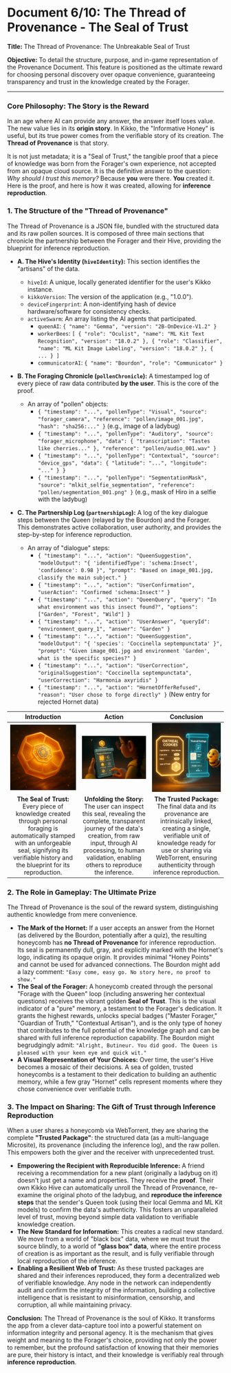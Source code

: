# Document 6/10: The Thread of Provenance - The Seal of Trust

**Title:** The Thread of Provenance: The Unbreakable Seal of Trust

**Objective:** To detail the structure, purpose, and in-game representation of the Provenance Document. This feature is positioned as the ultimate reward for choosing personal discovery over opaque convenience, guaranteeing transparency and trust in the knowledge created by the Forager.

---

### **Core Philosophy: The Story is the Reward**

In an age where AI can provide any answer, the answer itself loses value. The new value lies in its **origin story**. In Kikko, the "Informative Honey" is useful, but its true power comes from the verifiable story of its creation. The **Thread of Provenance** is that story.

It is not just metadata; it is a "Seal of Trust," the tangible proof that a piece of knowledge was born from the Forager's own experience, not accepted from an opaque cloud source. It is the definitive answer to the question: *Why should I trust this memory?* Because **you** were there. **You** created it. Here is the proof, and here is how it was created, allowing for **inference reproduction**.

### **1. The Structure of the "Thread of Provenance"**

The Thread of Provenance is a JSON file, bundled with the structured data and its raw pollen sources. It is composed of three main sections that chronicle the partnership between the Forager and their Hive, providing the blueprint for inference reproduction.

*   **A. The Hive's Identity (`hiveIdentity`):** This section identifies the "artisans" of the data.
    *   `hiveId`: A unique, locally generated identifier for the user's Kikko instance.
    *   `kikkoVersion`: The version of the application (e.g., "1.0.0").
    *   `deviceFingerprint`: A non-identifying hash of device hardware/software for consistency checks.
    *   `activeSwarm`: An array listing the AI agents that participated.
        *   `queenAI`: `{ "name": "Gemma", "version": "2B-OnDevice-V1.2" }`
        *   `workerBees`: `[ { "role": "Oculist", "name": "ML Kit Text Recognition", "version": "18.0.2" }, { "role": "Classifier", "name": "ML Kit Image Labeling", "version": "18.0.2" }, { ... } ]`
        *   `communicatorAI`: `{ "name": "Bourdon", "role": "Communicator" }`

*   **B. The Foraging Chronicle (`pollenChronicle`):** A timestamped log of every piece of raw data contributed **by the user**. This is the core of the proof.
    *   An array of "pollen" objects:
        *   `{ "timestamp": "...", "pollenType": "Visual", "source": "forager_camera", "reference": "pollen/image_001.jpg", "hash": "sha256:..." }` (e.g., image of a ladybug)
        *   `{ "timestamp": "...", "pollenType": "Auditory", "source": "forager_microphone", "data": { "transcription": "Tastes like cherries..." }, "reference": "pollen/audio_001.wav" }`
        *   `{ "timestamp": "...", "pollenType": "Contextual", "source": "device_gps", "data": { "latitude": "...", "longitude": "..." } }`
        *   `{ "timestamp": "...", "pollenType": "SegmentationMask", "source": "mlkit_selfie_segmentation", "reference": "pollen/segmentation_001.png" }` (e.g., mask of Hiro in a selfie with the ladybug)

*   **C. The Partnership Log (`partnershipLog`):** A log of the key dialogue steps between the Queen (relayed by the Bourdon) and the Forager. This demonstrates active collaboration, user authority, and provides the step-by-step for inference reproduction.
    *   An array of "dialogue" steps:
        *   `{ "timestamp": "...", "action": "QueenSuggestion", "modelOutput": "{ 'identifiedType': 'schema:Insect', 'confidence': 0.98 }", "prompt": "Based on image_001.jpg, classify the main subject." }`
        *   `{ "timestamp": "...", "action": "UserConfirmation", "userAction": "Confirmed 'schema:Insect'" }`
        *   `{ "timestamp": "...", "action": "QueenQuery", "query": "In what environment was this insect found?", "options": ["Garden", "Forest", "Wild"] }`
        *   `{ "timestamp": "...", "action": "UserAnswer", "queryId": "environment_query_1", "answer": "Garden" }`
        *   `{ "timestamp": "...", "action": "QueenSuggestion", "modelOutput": "{ 'species': 'Coccinella septempunctata' }", "prompt": "Given image_001.jpg and environment 'Garden', what is the specific species?" }`
        *   `{ "timestamp": "...", "action": "UserCorrection", "originalSuggestion": "Coccinella septempunctata", "userCorrection": "Harmonia axyridis" }`
        *   `{ "timestamp": "...", "action": "HornetOfferRefused", "reason": "User chose to forge directly" }` (New entry for rejected Hornet data)

| Introduction | Action | Conclusion |
| :---: | :---: | :---: |
| <img src="../illustrations/prov_intro_v2.png" alt="Cinematic 3D render, animation movie style. A completed, glowing honeycomb cell is presented (e.g., about the ladybug). A small, intricate hexagonal seal made of golden wax is forming on its surface, pulsating with inner light, symbolizing perfect provenance."> | <img src="../illustrations/prov_action_v2.png" alt="Cinematic 3D render, animation movie style. A child's finger (Hiro's) touches the glowing wax seal. It elegantly unfolds into a holographic, luminous scroll (emakimono), revealing a beautiful infographic of the data's journey from raw pollen to refined honey, detailing each AI process and user interaction, providing the blueprint for inference reproduction."> | <img src="../illustrations/prov_conclusion_v2.png" alt="Cinematic 3D render, animation movie style. The final structured data (the 'honey' as a Microsite) is shown next to its complete, verified Thread of Provenance scroll. Both are bundled together as a single, glowing, shareable 'Trusted Package' of knowledge, ready for WebTorrent transfer and local verification via inference reproduction. The Bourdon hovers nearby, looking proud."> |
| **The Seal of Trust:** Every piece of knowledge created through personal foraging is automatically stamped with an unforgeable seal, signifying its verifiable history and the blueprint for its reproduction. | **Unfolding the Story:** The user can inspect this seal, revealing the complete, transparent journey of the data's creation, from raw input, through AI processing, to human validation, enabling others to reproduce the inference. | **The Trusted Package:** The final data and its provenance are intrinsically linked, creating a single, verifiable unit of knowledge ready for use or sharing via WebTorrent, ensuring authenticity through inference reproduction. |

### **2. The Role in Gameplay: The Ultimate Prize**

The Thread of Provenance is the soul of the reward system, distinguishing authentic knowledge from mere convenience.

*   **The Mark of the Hornet:** If a user accepts an answer from the Hornet (as delivered by the Bourdon, potentially after a quiz), the resulting honeycomb has **no Thread of Provenance** for inference reproduction. Its seal is permanently dull, gray, and explicitly marked with the Hornet's logo, indicating its opaque origin. It provides minimal "Honey Points" and cannot be used for advanced connections. The Bourdon might add a lazy comment: `"Easy come, easy go. No story here, no proof to show."`
*   **The Seal of the Forager:** A honeycomb created through the personal "Forage with the Queen" loop (including answering her contextual questions) receives the vibrant golden **Seal of Trust**. This is the visual indicator of a "pure" memory, a testament to the Forager's dedication. It grants the highest rewards, unlocks special badges ("Master Forager," "Guardian of Truth," "Contextual Artisan"), and is the only type of honey that contributes to the full potential of the knowledge graph and can be shared with full inference reproduction capability. The Bourdon might begrudgingly admit: `"Alright, Butineur. You did good. The Queen is pleased with your keen eye and quick wit."`
*   **A Visual Representation of Your Choices:** Over time, the user's Hive becomes a mosaic of their decisions. A sea of golden, trusted honeycombs is a testament to their dedication to building an authentic memory, while a few gray "Hornet" cells represent moments where they chose convenience over verifiable truth.

### **3. The Impact on Sharing: The Gift of Trust through Inference Reproduction**

When a user shares a honeycomb via WebTorrent, they are sharing the complete **"Trusted Package"**: the structured data (as a multi-language Microsite), its provenance (including the inference log), and the raw pollen. This empowers both the giver and the receiver with unprecedented trust.

*   **Empowering the Recipient with Reproducible Inference:** A friend receiving a recommendation for a new plant (originally a ladybug on it) doesn't just get a name and properties. They receive the **proof**. Their own Kikko Hive can automatically unroll the Thread of Provenance, re-examine the original photo of the ladybug, and **reproduce the inference steps** that the sender's Queen took (using their local Gemma and ML Kit models) to confirm the data's authenticity. This fosters an unparalleled level of trust, moving beyond simple data validation to verifiable knowledge creation.
*   **The New Standard for Information:** This creates a radical new standard. We move from a world of "black box" data, where we must trust the source blindly, to a world of **"glass box" data**, where the entire process of creation is as important as the result, and is fully verifiable through local reproduction of the inference.
*   **Enabling a Resilient Web of Trust:** As these trusted packages are shared and their inferences reproduced, they form a decentralized web of verifiable knowledge. Any node in the network can independently audit and confirm the integrity of the information, building a collective intelligence that is resistant to misinformation, censorship, and corruption, all while maintaining privacy.

**Conclusion:**
The Thread of Provenance is the soul of Kikko. It transforms the app from a clever data-capture tool into a powerful statement on information integrity and personal agency. It is the mechanism that gives weight and meaning to the Forager's choice, providing not only the power to remember, but the profound satisfaction of knowing that their memories are pure, their history is intact, and their knowledge is verifiably real through **inference reproduction**.